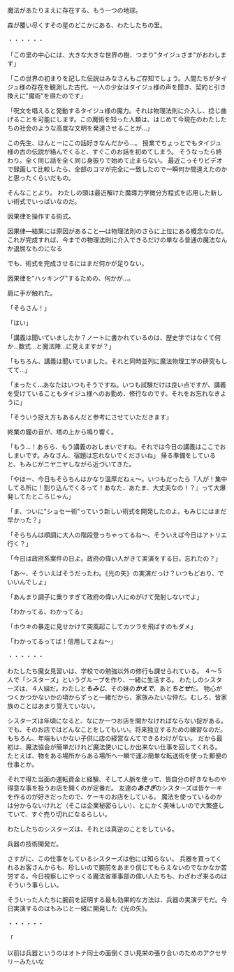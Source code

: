 
魔法があたりまえに存在する、もう一つの地球。


森が覆い尽くすその星のどこかにある、わたしたちの里。


・・・・・・


「この里の中心には、大きな大きな世界の樹、つまり"タイジュさま"がおわします」


「この世界の初まりを記した伝説はみなさんもご存知でしょう。人間たちがタイジュ様の存在を観測した古代、一人の少女はタイジュ様の声を聞き、契約と引き換えに"魔術"を得たのです」



「呪文を唱えると発動するタイジュ様の魔力。それは物理法則に介入し、捻じ曲げることを可能にします。この魔術を知った人類は、はじめて今現在のわたしたちの社会のような高度な文明を発達させることが…」



この先生、ほんとーにこの話好きなんだから…。
授業でちょっとでもタイジュ様の古の伝説が絡んでくると、すぐこのお話を初めてしまう。
そうなったら終わり。全く同じ話を全く同じ身振りで始めて止まらない。
最近こっそりビデオで録画して比較したら、全部のコマが完全に一致したので一瞬何か間違えたのかと思ったくらいだもの。

そんなことより。
わたしの頭は最近解けた魔導力学微分方程式を応用した新しい術式でいっぱいなのだ。

因果律を操作する術式。

因果律―結果には原因があること―は物理法則のさらに上位にある概念なのだ。
これが完成すれば、今までの物理法則に介入できるだけの単なる普通の魔法なんか退屈なものになる

でも、術式を完成させるにはまだ何かが足りない。

因果律を"ハッキング"するための、何かが…。


肩に手が触れた。


「そらさん！」

「はい」


「講義は聞いていましたか？ノートに書かれているのは、歴史学ではなくて何か…数式…と魔法陣…に見えますが？」


「もちろん、講義は聞いていました。それと同時並列に魔法物理工学の研究もしてて…」    


「まったく…あなたはいつもそうですね。いつも試験だけは良い点ですが、講義を受けていることもタイジュ様へのお勤め、修行なのです。それをお忘れなきように」


「そういう捉え方もあるんだと参考にさせていただきます」


終業の鐘の音が、塔の上から鳴り響く。


「もう…！あらら、もう講義のおしまいですね。それでは今日の講義はここでおしまいです。みなさん、宿題は忘れないでくださいね」
帰る準備をしていると、もみじがニヤニヤしながら近づいてきた。

「やほー、今日もそらちんはかなり温厚だねぇ〜。いつもだったら『人が！集中してる所に！割り込んでくるって！あなた、あたま、大丈夫なの！？』って大爆発してたところじゃん」

「ま、ついに"ショセー術"っていう新しい術式を開発したのよ。もみじにはまだ早かった？」

「そらちんは順調に大人の階段登っちゃってるね～、そういえば今日はアトリエ行く？」

「今日は政府系案件の日よ。政府の偉い人がきて実演をする日。忘れたの？」

「あ～、そういえばそうだったわ。《光の矢》の実演だっけ？いつもどおり、でいいんでしょ」

「あんまり調子に乗りすぎて政府の偉い人にめがけて発射しないでよ」

「わかってる、わかってる」

「ホウキの暴走に見せかけて突風起こしてカツラを飛ばすのもダメ」

「わかってるってば！信用してよね～」

<!---
 うーん以下で説明文が続くのがきもい
 できるだけ場面で、ストーリーで、なんとなく説明していきたい。
-->

・・・・・・

わたしたち魔女見習いは、学校での勉強以外の修行も課せられている。
４～５人で「シスターズ」というグループを作り、一緒に生活する。
わたしのシスターズは、４人組だ。わたしと***もみじ***、その妹の***かえで***、あと***ちとせ***だ。
物心がつくかつかないかの頃からずっと一緒だから、家族みたいな仲だ。むしろ、皆家族のことはあまり覚えていない。

シスターズは年頃になると、なにか一つお店を開かなければならない掟がある。
でも、そのお店ではどんなことをしてもいい。将来独立するための練習なのだ。
もちろん、年端もいかない子供に店の経営なんてできるわけがない。
だから最初は、魔法協会が簡単だけれど魔法使いにしか出来ない仕事を回してくれる。
たとえば、物をある場所からある場所へ一瞬で運ぶ簡単な転送術を使った郵便の仕事とか。

それで得た当面の運転資金と経験、そして人脈を使って、皆自分の好きなものや得意な事を扱うお店を開くのが定番だ。
友達の***あさぎ***のシスターズは皆ケーキを作るのが好きだったので、ケーキのお店をしている。
魔法を使っているのかは分からないけれど（そこは企業秘密らしい）、とにかく美味しいので大繁盛していて、すぐ売り切れになるらしい。

わたしたちのシスターズは、それとは真逆のことをしている。

兵器の技術開発だ。

さすがに、この仕事をしているシスターズは他には知らない。
兵器を買ってくれるお客さんからも、珍しいので腕前をあまり信じてもらえないのでなかなか苦労する。今日視察しにやっくる魔法省軍事部の偉い人たちも、わざわざ来るのはそういう事らしい。

そういった人たちに腕前を証明する最も効果的な方法は、兵器の実演デモだ。今日実演するのはもみじと一緒に開発した《光の矢》。

・・・・・・

「


以前は兵器というのはオトナ同士の面倒くさい見栄の張り合いのためのアクセサリーみたいな

